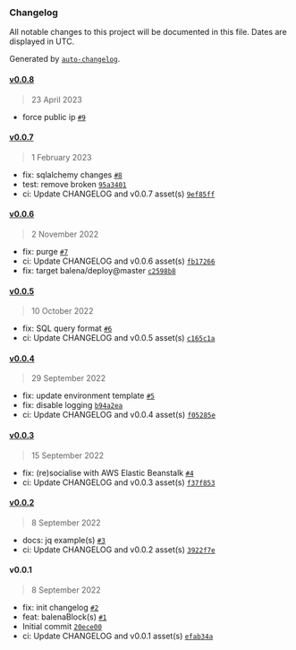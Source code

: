 ### Changelog

All notable changes to this project will be documented in this file. Dates are displayed in UTC.

Generated by [`auto-changelog`](https://github.com/CookPete/auto-changelog).

#### [v0.0.8](https://github.com/belodetek/unzoner-api/compare/v0.0.7...v0.0.8)

> 23 April 2023

- force public ip [`#9`](https://github.com/belodetek/unzoner-api/pull/9)

#### [v0.0.7](https://github.com/belodetek/unzoner-api/compare/v0.0.6...v0.0.7)

> 1 February 2023

- fix: sqlalchemy changes [`#8`](https://github.com/belodetek/unzoner-api/pull/8)
- test: remove broken [`95a3401`](https://github.com/belodetek/unzoner-api/commit/95a34010e1272c008e672f567cc143ed690f09d6)
- ci: Update CHANGELOG and v0.0.7 asset(s) [`9ef85ff`](https://github.com/belodetek/unzoner-api/commit/9ef85ff0d57c74c34c5c118a9bfb03f146777204)

#### [v0.0.6](https://github.com/belodetek/unzoner-api/compare/v0.0.5...v0.0.6)

> 2 November 2022

- fix: purge [`#7`](https://github.com/belodetek/unzoner-api/pull/7)
- ci: Update CHANGELOG and v0.0.6 asset(s) [`fb17266`](https://github.com/belodetek/unzoner-api/commit/fb1726632567721ec74ebec5c60d4d9e37044d46)
- fix: target balena/deploy@master [`c2598b8`](https://github.com/belodetek/unzoner-api/commit/c2598b8f947f23868e75d21298178e9a47d55feb)

#### [v0.0.5](https://github.com/belodetek/unzoner-api/compare/v0.0.4...v0.0.5)

> 10 October 2022

- fix: SQL query format [`#6`](https://github.com/belodetek/unzoner-api/pull/6)
- ci: Update CHANGELOG and v0.0.5 asset(s) [`c165c1a`](https://github.com/belodetek/unzoner-api/commit/c165c1a867ecb81d1d7bbf5d130eb817a41cfffb)

#### [v0.0.4](https://github.com/belodetek/unzoner-api/compare/v0.0.3...v0.0.4)

> 29 September 2022

- fix: update environment template [`#5`](https://github.com/belodetek/unzoner-api/pull/5)
- fix: disable logging [`b94a2ea`](https://github.com/belodetek/unzoner-api/commit/b94a2ea81a5fd8528e0704a8d30dfbcf927cbd8a)
- ci: Update CHANGELOG and v0.0.4 asset(s) [`f05285e`](https://github.com/belodetek/unzoner-api/commit/f05285ee41cbbc802c380b85ee612b5552e9baf2)

#### [v0.0.3](https://github.com/belodetek/unzoner-api/compare/v0.0.2...v0.0.3)

> 15 September 2022

- fix: (re)socialise with AWS Elastic Beanstalk [`#4`](https://github.com/belodetek/unzoner-api/pull/4)
- ci: Update CHANGELOG and v0.0.3 asset(s) [`f37f853`](https://github.com/belodetek/unzoner-api/commit/f37f853c903709e12ccc179d28a368c4e8e8ae01)

#### [v0.0.2](https://github.com/belodetek/unzoner-api/compare/v0.0.1...v0.0.2)

> 8 September 2022

- docs: jq example(s) [`#3`](https://github.com/belodetek/unzoner-api/pull/3)
- ci: Update CHANGELOG and v0.0.2 asset(s) [`3922f7e`](https://github.com/belodetek/unzoner-api/commit/3922f7ea1b2a6071445eb4cd359a519a559189f5)

#### v0.0.1

> 8 September 2022

- fix: init changelog [`#2`](https://github.com/belodetek/unzoner-api/pull/2)
- feat: balenaBlock(s) [`#1`](https://github.com/belodetek/unzoner-api/pull/1)
- Initial commit [`20ece00`](https://github.com/belodetek/unzoner-api/commit/20ece00c6949ed313eee4f1bea3759ddaad87f27)
- ci: Update CHANGELOG and v0.0.1 asset(s) [`efab34a`](https://github.com/belodetek/unzoner-api/commit/efab34a98767967cda7a4c863fe8a557202e06ff)
